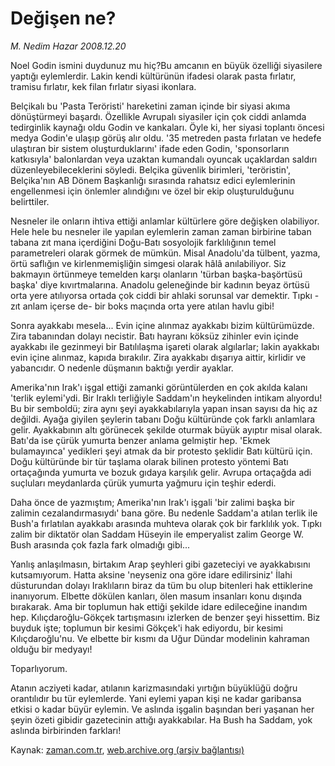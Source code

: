 # Değişen ne?

*M. Nedim Hazar 2008.12.20*

<tr><td class="metin" colspan="2" style="padding-top: 20px; padding-left: 5px; ">Noel Godin ismini duydunuz mu hiç?Bu amcanın en büyük özelliği siyasilere yaptığı eylemlerdir. Lakin kendi kültürünün ifadesi olarak pasta fırlatır, tramisu fırlatır, kek filan fırlatır siyasi ikonlara.</td></tr><tr><td class="metin" colspan="2" style="padding-top: 20px; padding-left: 5px; "><p> Belçikalı bu 'Pasta Teröristi' hareketini zaman içinde bir siyasi akıma dönüştürmeyi başardı. Özellikle Avrupalı siyasiler için çok ciddi anlamda tedirginlik kaynağı oldu Godin ve kankaları. Öyle ki, her siyasi toplantı öncesi medya Godin'e ulaşıp görüş alır oldu. '35 metreden pasta fırlatan ve hedefe ulaştıran bir sistem oluşturduklarını' ifade eden Godin, 'sponsorların katkısıyla' balonlardan veya uzaktan kumandalı oyuncak uçaklardan saldırı düzenleyebileceklerini söyledi. Belçika güvenlik birimleri, 'teröristin', Belçika'nın AB Dönem Başkanlığı sırasında rahatsız edici eylemlerinin engellenmesi için önlemler alındığını ve özel bir ekip oluşturulduğunu belirttiler. 
<p>Nesneler ile onların ihtiva ettiği anlamlar kültürlere göre değişken olabiliyor. Hele hele bu nesneler ile yapılan eylemlerin zaman zaman birbirine taban tabana zıt mana içerdiğini Doğu-Batı sosyolojik farklılığının temel parametreleri olarak görmek de mümkün. Misal Anadolu'da tülbent, yazma, örtü saflığın ve kirlenmemişliğin simgesi olarak hâlâ anılabiliyor. Siz bakmayın örtünmeye temelden karşı olanların 'türban başka-başörtüsü başka' diye kıvırtmalarına. Anadolu geleneğinde bir kadının beyaz örtüsü orta yere atılıyorsa ortada çok ciddi bir ahlaki sorunsal var demektir. Tıpkı -zıt anlam içerse de- bir boks maçında orta yere atılan havlu gibi! 
<p>Sonra ayakkabı mesela... Evin içine alınmaz ayakkabı bizim kültürümüzde. Zira tabanından dolayı necistir. Batı hayranı köksüz zihinler evin içinde ayakkabı ile gezinmeyi bir Batılılaşma işareti olarak algılarlar; lakin ayakkabı evin içine alınmaz, kapıda bırakılır. Zira ayakkabı dışarıya aittir, kirlidir ve yabancıdır. O nedenle düşmanın baktığı yerdir ayaklar. 
<p>Amerika'nın Irak'ı işgal ettiği zamanki görüntülerden en çok akılda kalanı 'terlik eylemi'ydi. Bir Iraklı terliğiyle Saddam'ın heykelinden intikam alıyordu! Bu bir semboldü; zira aynı şeyi ayakkabılarıyla yapan insan sayısı da hiç az değildi. Ayağa giyilen şeylerin tabanı Doğu kültüründe çok farklı anlamlara gelir. Ayakkabının altı görünecek şekilde oturmak büyük ayıptır misal olarak. Batı'da ise çürük yumurta benzer anlama gelmiştir hep. 'Ekmek bulamayınca' yedikleri şeyi atmak da bir protesto şeklidir Batı kültürü için. Doğu kültüründe bir tür taşlama olarak bilinen protesto yöntemi Batı ortaçağında yumurta ve bozuk gıdaya karşılık gelir. Avrupa ortaçağda adi suçluları meydanlarda çürük yumurta yağmuru için teşhir ederdi. 
<p>Daha önce de yazmıştım; Amerika'nın Irak'ı işgali 'bir zalimi başka bir zalimin cezalandırmasıydı' bana göre. Bu nedenle Saddam'a atılan terlik ile Bush'a fırlatılan ayakkabı arasında muhteva olarak çok bir farklılık yok. Tıpkı zalim bir diktatör olan Saddam Hüseyin ile emperyalist zalim George W. Bush arasında çok fazla fark olmadığı gibi...
<p>Yanlış anlaşılmasın, birtakım Arap şeyhleri gibi gazeteciyi ve ayakkabısını kutsamıyorum. Hatta aksine 'neyseniz ona göre idare edilirsiniz' İlahi düsturundan dolayı Iraklıların biraz da tüm bu olup bitenleri hak ettiklerine inanıyorum. Elbette dökülen kanları, ölen masum insanları konu dışında bırakarak. Ama bir toplumun hak ettiği şekilde idare edileceğine inandım hep. Kılıçdaroğlu-Gökçek tartışmasını izlerken de benzer şeyi hissettim. Biz buyduk işte; toplumun bir kesimi Gökçek'i hak ediyordu, bir kesimi Kılıçdaroğlu'nu. Ve elbette bir kısmı da Uğur Dündar modelinin kahraman olduğu bir medyayı!
<p>Toparlıyorum. 
<p>Atanın acziyeti kadar, atılanın karizmasındaki yırtığın büyüklüğü doğru orantılıdır bu tür eylemlerde. Yani eylemi yapan kişi ne kadar garibansa etkisi o kadar büyür eylemin. Ve aslında işgalin başından beri yaşanan her şeyin özeti gibidir gazetecinin attığı ayakkabılar. Ha Bush ha Saddam, yok aslında birbirinden farkları!<br/></p></p></p></p></p></p></p></p></td></tr>

Kaynak: [zaman.com.tr](http://zaman.com.tr/yazar.do?yazino=772218), [web.archive.org (arşiv bağlantısı)](http://web.archive.org/web/20100427033206/http://www.zaman.com.tr:80/yazar.do?yazino=772218)
